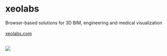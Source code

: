 # xeolabs

Browser-based solutions for 3D BIM, engineering and medical visualization
<br><br>
[xeolabs.com](http://xeolabs.com)
<br><br>

![](http://xeokit.io/img/xeokit-viewer.png)

